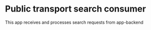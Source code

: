 # Public transport search consumer

This app receives and processes search requests from app-backend
